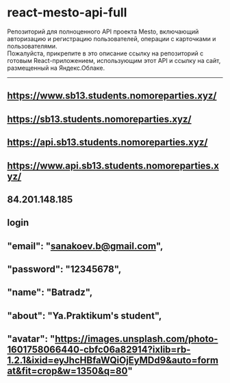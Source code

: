 # react-mesto-api-full
Репозиторий для полноценного API проекта Mesto, включающий авторизацию и регистрацию пользователей, операции с карточками и пользователями.  
Пожалуйста, прикрепите в это описание ссылку на репозиторий с готовым React-приложением, использующим этот API и ссылку на сайт, размещенный на Яндекс.Облаке.



---
https://www.sb13.students.nomoreparties.xyz/ 
---
https://sb13.students.nomoreparties.xyz/ 
---

https://api.sb13.students.nomoreparties.xyz/ 
---
https://www.api.sb13.students.nomoreparties.xyz/ 
---

84.201.148.185 
---


login 
---
  "email": "sanakoev.b@gmail.com", 
  ---
  "password": "12345678", 
  ---
  "name": "Batradz", 
  ---
  "about": "Ya.Praktikum's student", 
  ---
  "avatar": "https://images.unsplash.com/photo-1601758066440-cbfc06a82914?ixlib=rb-1.2.1&ixid=eyJhcHBfaWQiOjEyMDd9&auto=format&fit=crop&w=1350&q=80"
  ---


